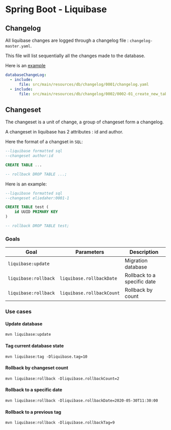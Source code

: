 # Spring Boot - Liquibase

## Changelog
All liquibase changes are logged through a changelog file : `changelog-master.yaml`.

This file will list sequentially all the changes made to the database.

Here is an [example](src/main/resources/db/changelog/db.changelog-master.yaml)
```yaml
databaseChangeLog:
  - include:
      file: src/main/resources/db/changelog/0001/changelog.yaml
  - include:
      file: src/main/resources/db/changelog/0002/0002-01_create_new_table.sql
```

## Changeset
The changeset is a unit of change, a group of changeset form a changelog.

A changeset in liquibase has 2 attributes : id and author.

Here the format of a changset in `SQL`:
```sql
--liquibase formatted sql
--changeset author:id

CREATE TABLE ...

-- rollback DROP TABLE ...;
```

Here is an example:
```sql
--liquibase formatted sql
--changeset eliedaher:0001-1

CREATE TABLE test (
    id UUID PRIMARY KEY
)

-- rollback DROP TABLE test;
```

### Goals
| Goal                  | Parameters                | Description                   | 
| --------------------- | ------------------------- | ----------------------------- |
| `liquibase:update`    |                           | Migration database            |
| `liquibase:rollback`  | `liquibase.rollbackDate`  | Rollback to a specific date   |
| `liquibase:rollback`  | `liquibase.rollbackCount` | Rollback by count             |

### Use cases
#### Update database
```
mvn liquibase:update
```
#### Tag current database state
```
mvn liquibase:tag -Dliquibase.tag=10
```
#### Rollback by changeset count
```
mvn liquibase:rollback -Dliquibase.rollbackCount=2
```
#### Rollback to a specific date
```
mvn liquibase:rollback -Dliquibase.rollbackDate=2020-05-30T11:30:00
```
#### Rollback to a previous tag
```
mvn liquibase:rollback -Dliquibase.rollbackTag=9
```
